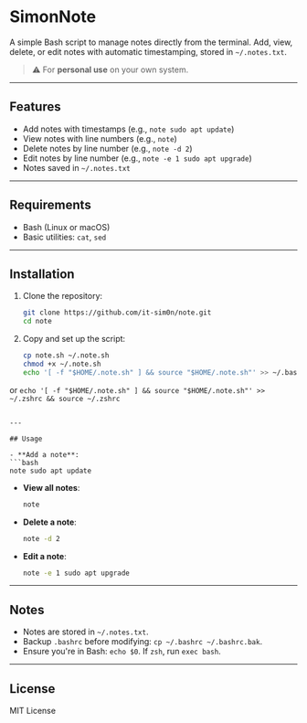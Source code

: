 # SimonNote

A simple Bash script to manage notes directly from the terminal. Add, view, delete, or edit notes with automatic timestamping, stored in `~/.notes.txt`.

> ⚠️ For **personal use** on your own system.

---

## Features

- Add notes with timestamps (e.g., `note sudo apt update`)
- View notes with line numbers (e.g., `note`)
- Delete notes by line number (e.g., `note -d 2`)
- Edit notes by line number (e.g., `note -e 1 sudo apt upgrade`)
- Notes saved in `~/.notes.txt`

---

## Requirements

- Bash (Linux or macOS)
- Basic utilities: `cat`, `sed`

---

## Installation

1. Clone the repository:
   ```bash
   git clone https://github.com/it-sim0n/note.git
   cd note
   ```

2. Copy and set up the script:
   ```bash
   cp note.sh ~/.note.sh
   chmod +x ~/.note.sh
   echo '[ -f "$HOME/.note.sh" ] && source "$HOME/.note.sh"' >> ~/.bashrc && source ~/.bashrc
or
   ```echo '[ -f "$HOME/.note.sh" ] && source "$HOME/.note.sh"' >> ~/.zshrc && source ~/.zshrc```

   ```

---

## Usage

- **Add a note**:
  ```bash
  note sudo apt update
  ```

- **View all notes**:
  ```bash
  note
  ```

- **Delete a note**:
  ```bash
  note -d 2
  ```

- **Edit a note**:
  ```bash
  note -e 1 sudo apt upgrade
  ```

---

## Notes
- Notes are stored in `~/.notes.txt`.
- Backup `.bashrc` before modifying: `cp ~/.bashrc ~/.bashrc.bak`.
- Ensure you're in Bash: `echo $0`. If `zsh`, run `exec bash`.

---

## License
MIT License
